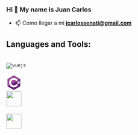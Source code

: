 ### Hi 👋 My name is Juan Carlos

- 📫 Como llegar a mi **jcarlossenati@gmail.com**
## Languages and Tools:
<code> <img src="https://api.iconify.design/vscode-icons:file-type-vue.svg" alt="vuejs" width="40" height="40"/>    </code>
<code> <img src="https://raw.githubusercontent.com/devicons/devicon/master/icons/csharp/csharp-original.svg" alt="bootstrap" width="40" height="40"/></code>
<code> <img src="https://cdn.iconscout.com/icon/free/png-256/laravel-226015.png"   width="40" height="40"/>   </code>
<code> <img src="https://img.icons8.com/?size=100&id=hsPbhkOH4FMe&format=png&color=000000" width="40" height="40"/>   </code>

<!--
**juanchos2018/juanchos2018** is a ✨ _special_ ✨ repository because its `README.md` (this file) appears on your GitHub profile.

Here are some ideas to get you started:

- 🔭 I’m currently working on ...
- 🌱 I’m currently learning ...
- 👯 I’m looking to collaborate on ...
- 🤔 I’m looking for help with ...
- 💬 Ask me about ...
- 📫 How to reach me: ...
- 😄 Pronouns: ...
- ⚡ Fun fact: ...
-->
